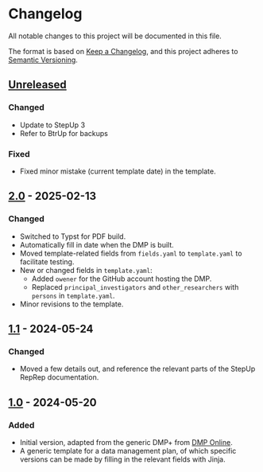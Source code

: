 <!-- markdownlint-disable no-duplicate-heading -->

# Changelog

All notable changes to this project will be documented in this file.

The format is based on [Keep a Changelog](https://keepachangelog.com/en/1.1.0/),
and this project adheres to [Semantic Versioning](https://semver.org/spec/v2.0.0.html).

## [Unreleased][]

### Changed

- Update to StepUp 3
- Refer to BtrUp for backups

### Fixed

- Fixed minor mistake (current template date) in the template.

## [2.0][] - 2025-02-13

### Changed

- Switched to Typst for PDF build.
- Automatically fill in date when the DMP is built.
- Moved template-related fields from `fields.yaml` to `template.yaml` to facilitate testing.
- New or changed fields in `template.yaml`:
    - Added `owener` for the GitHub account hosting the DMP.
    - Replaced `principal_investigators` and `other_researchers`
      with `persons` in `template.yaml`.
- Minor revisions to the template.

## [1.1][] - 2024-05-24

### Changed

- Moved a few details out, and reference the relevant parts of the StepUp RepRep documentation.

## [1.0][] - 2024-05-20

### Added

- Initial version, adapted from the generic DMP+ from [DMP Online](https://dmponline.be).
- A generic template for a data management plan, of which specific versions can be made
  by filling in the relevant fields with Jinja.

[Unreleased]: https://github.com/reproducible-reporting/dmp-template
[2.0]: https://github.com/reproducible-reporting/dmp-template/releases/tag/v2.0
[1.1]: https://github.com/reproducible-reporting/dmp-template/releases/tag/v1.1
[1.0]: https://github.com/reproducible-reporting/dmp-template/releases/tag/v1.0
